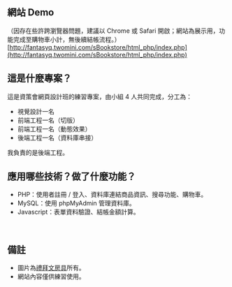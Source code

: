 ## 網站 Demo
（因存在些許跨瀏覽器問題，建議以 Chrome 或 Safari 開啟；網站為展示用，功能完成至購物車小計，無後續結帳流程。）<br>
[http://fantasyq.twomini.com/sBookstore/html_php/index.php](http://fantasyq.twomini.com/sBookstore/html_php/index.php)
<br>

## 這是什麼專案？
這是資策會網頁設計班的練習專案，由小組 4 人共同完成，分工為：
- 視覺設計一名
- 前端工程一名（切版）
- 前端工程一名（動態效果）
- 後端工程一名（資料庫串接）

我負責的是後端工程。
<br>

## 應用哪些技術？做了什麼功能？
- PHP：使用者註冊 / 登入、資料庫連結商品資訊、搜尋功能、購物車。
- MySQL：使用 phpMyAdmin 管理資料庫。
- Javascript：表單資料驗證、結帳金額計算。
<br>

## 備註
- 圖片為[禮拜文房具](http://www.toolstoliveby.com.tw/tw/)所有。
- 網站內容僅供練習使用。
